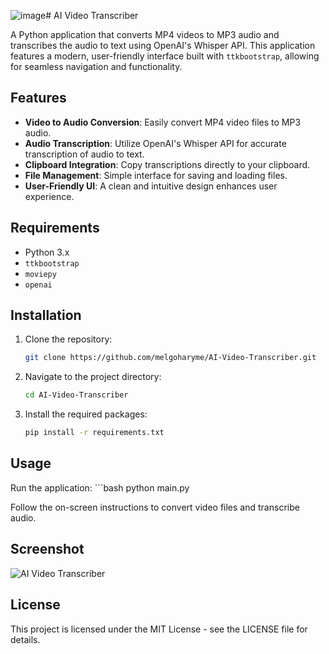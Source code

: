 ![image](https://github.com/user-attachments/assets/dd8699b0-bbbd-4e5a-89f2-246b9dd17825)# AI Video Transcriber

A Python application that converts MP4 videos to MP3 audio and transcribes the audio to text using OpenAI's Whisper API. This application features a modern, user-friendly interface built with `ttkbootstrap`, allowing for seamless navigation and functionality.

## Features
- **Video to Audio Conversion**: Easily convert MP4 video files to MP3 audio.
- **Audio Transcription**: Utilize OpenAI's Whisper API for accurate transcription of audio to text.
- **Clipboard Integration**: Copy transcriptions directly to your clipboard.
- **File Management**: Simple interface for saving and loading files.
- **User-Friendly UI**: A clean and intuitive design enhances user experience.

## Requirements
- Python 3.x
- `ttkbootstrap`
- `moviepy`
- `openai`

## Installation
1. Clone the repository:
   ```bash
   git clone https://github.com/melgoharyme/AI-Video-Transcriber.git

2. Navigate to the project directory:
   ```bash
   cd AI-Video-Transcriber

3. Install the required packages:
    ```bash
    pip install -r requirements.txt


## Usage
Run the application:
    ```bash
    python main.py

Follow the on-screen instructions to convert video files and transcribe audio.

## Screenshot
![AI Video Transcriber]([assets/images/video_transcriber.png](https://github.com/melgoharyme/AI-Video-Transcriber/blob/master/assets/images/video_transcriber.png))

## License
This project is licensed under the MIT License - see the LICENSE file for details.

